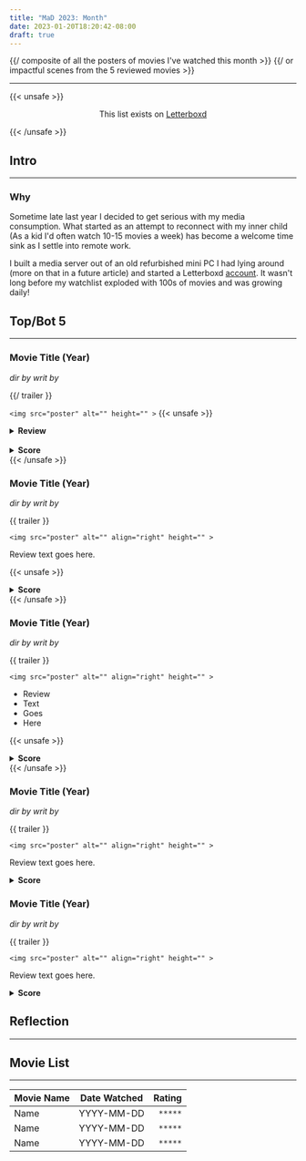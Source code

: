 ```yaml
---
title: "MaD 2023: Month"
date: 2023-01-20T18:20:42-08:00
draft: true
---
```


{{/ composite of all the posters of movies I've watched this month >}}
{{/ or impactful scenes from the 5 reviewed movies >}}

___

{{< unsafe >}}
<br>
<p align=center> This list exists on <a href="https://boxd.it/kGR1Q">Letterboxd</a>

{{< /unsafe >}}

## Intro
___
### Why

Sometime late last year I decided to get serious with my media consumption. What started as an attempt to reconnect with my inner child (As a kid I'd often watch 10-15 movies a week) has become a welcome time sink as I settle into remote work.

I built a media server out of an old refurbished mini PC I had lying around (more on that in a future article) and started a Letterboxd [account](https://letterboxd.com/KayCalBee). It wasn't long before my watchlist exploded with 100s of movies and was growing daily!

## Top/Bot 5
___
### Movie Title (Year)
*dir by* *writ by*

{{/ trailer }}

`<img src="poster" alt="" height="" >`
{{< unsafe >}}
<details>
<summary><b>Review</b></summary>
<br>
Full Review Text Goes Here

</details>
<br>
<details>
<summary><b>Score</b></summary>
*****
</details>
{{< /unsafe >}}

### Movie Title (Year)
*dir by* *writ by*

{{ trailer }}

`<img src="poster" alt="" align="right" height="" >`

Review text goes here.

{{< unsafe >}}
<details>
<summary><b>Score</b></summary>
*****
</details>
{{< /unsafe >}}

### Movie Title (Year)
*dir by* *writ by*

{{ trailer }}

`<img src="poster" alt="" align="right" height="" >`

- Review
- Text
- Goes
- Here

{{< unsafe >}}
<details>
<summary><b>Score</b></summary>
*****
</details>
{{< /unsafe >}}

### Movie Title (Year)
*dir by* *writ by*

{{ trailer }}

`<img src="poster" alt="" align="right" height="" >`

Review text goes here.
<details>
<summary><b>Score</b></summary>
*****
</details>

### Movie Title (Year)
*dir by* *writ by*

{{ trailer }}

`<img src="poster" alt="" align="right" height="" >`

Review text goes here.
<details>
<summary><b>Score</b></summary>
*****
</details>

## Reflection
___


## Movie List
___

Movie Name | Date Watched | Rating
:--- | :---: | ---:
Name | YYYY-MM-DD | `*****`
Name | YYYY-MM-DD | `*****`
Name | YYYY-MM-DD | `*****`

